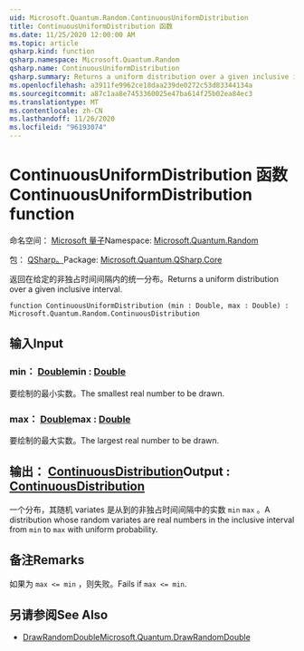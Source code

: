 ```yaml
---
uid: Microsoft.Quantum.Random.ContinuousUniformDistribution
title: ContinuousUniformDistribution 函数
ms.date: 11/25/2020 12:00:00 AM
ms.topic: article
qsharp.kind: function
qsharp.namespace: Microsoft.Quantum.Random
qsharp.name: ContinuousUniformDistribution
qsharp.summary: Returns a uniform distribution over a given inclusive interval.
ms.openlocfilehash: a3911fe9962ce18daa239de0272c53d83344134a
ms.sourcegitcommit: a87c1aa8e7453360025e47ba614f25b02ea84ec3
ms.translationtype: MT
ms.contentlocale: zh-CN
ms.lasthandoff: 11/26/2020
ms.locfileid: "96193074"
---
```

# <a name="continuousuniformdistribution-function"></a><span data-ttu-id="345c3-102">ContinuousUniformDistribution 函数</span><span class="sxs-lookup"><span data-stu-id="345c3-102">ContinuousUniformDistribution function</span></span>

<span data-ttu-id="345c3-103">命名空间： [Microsoft 量子](xref:Microsoft.Quantum.Random)</span><span class="sxs-lookup"><span data-stu-id="345c3-103">Namespace: [Microsoft.Quantum.Random](xref:Microsoft.Quantum.Random)</span></span>

<span data-ttu-id="345c3-104">包： [QSharp。](https://nuget.org/packages/Microsoft.Quantum.QSharp.Core)</span><span class="sxs-lookup"><span data-stu-id="345c3-104">Package: [Microsoft.Quantum.QSharp.Core](https://nuget.org/packages/Microsoft.Quantum.QSharp.Core)</span></span>


<span data-ttu-id="345c3-105">返回在给定的非独占时间间隔内的统一分布。</span><span class="sxs-lookup"><span data-stu-id="345c3-105">Returns a uniform distribution over a given inclusive interval.</span></span>

```qsharp
function ContinuousUniformDistribution (min : Double, max : Double) : Microsoft.Quantum.Random.ContinuousDistribution
```


## <a name="input"></a><span data-ttu-id="345c3-106">输入</span><span class="sxs-lookup"><span data-stu-id="345c3-106">Input</span></span>

### <a name="min--double"></a><span data-ttu-id="345c3-107">min： [Double](xref:microsoft.quantum.lang-ref.double)</span><span class="sxs-lookup"><span data-stu-id="345c3-107">min : [Double](xref:microsoft.quantum.lang-ref.double)</span></span>

<span data-ttu-id="345c3-108">要绘制的最小实数。</span><span class="sxs-lookup"><span data-stu-id="345c3-108">The smallest real number to be drawn.</span></span>


### <a name="max--double"></a><span data-ttu-id="345c3-109">max： [Double](xref:microsoft.quantum.lang-ref.double)</span><span class="sxs-lookup"><span data-stu-id="345c3-109">max : [Double](xref:microsoft.quantum.lang-ref.double)</span></span>

<span data-ttu-id="345c3-110">要绘制的最大实数。</span><span class="sxs-lookup"><span data-stu-id="345c3-110">The largest real number to be drawn.</span></span>



## <a name="output--continuousdistribution"></a><span data-ttu-id="345c3-111">输出： [ContinuousDistribution](xref:Microsoft.Quantum.Random.ContinuousDistribution)</span><span class="sxs-lookup"><span data-stu-id="345c3-111">Output : [ContinuousDistribution](xref:Microsoft.Quantum.Random.ContinuousDistribution)</span></span>

<span data-ttu-id="345c3-112">一个分布，其随机 variates 是从到的非独占时间间隔中的实数 `min` `max` 。</span><span class="sxs-lookup"><span data-stu-id="345c3-112">A distribution whose random variates are real numbers in the inclusive interval from `min` to `max` with uniform probability.</span></span>

## <a name="remarks"></a><span data-ttu-id="345c3-113">备注</span><span class="sxs-lookup"><span data-stu-id="345c3-113">Remarks</span></span>

<span data-ttu-id="345c3-114">如果为 `max <= min` ，则失败。</span><span class="sxs-lookup"><span data-stu-id="345c3-114">Fails if `max <= min`.</span></span>

## <a name="see-also"></a><span data-ttu-id="345c3-115">另请参阅</span><span class="sxs-lookup"><span data-stu-id="345c3-115">See Also</span></span>

- [<span data-ttu-id="345c3-116">DrawRandomDouble</span><span class="sxs-lookup"><span data-stu-id="345c3-116">Microsoft.Quantum.DrawRandomDouble</span></span>](xref:Microsoft.Quantum.DrawRandomDouble)
